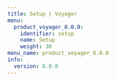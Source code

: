 ```yaml
---
title: Setup | Voyager
menu:
  product_voyager_8.0.0:
    identifier: setup
    name: Setup
    weight: 30
menu_name: product_voyager_8.0.0
info:
  version: 8.0.0
---
```


